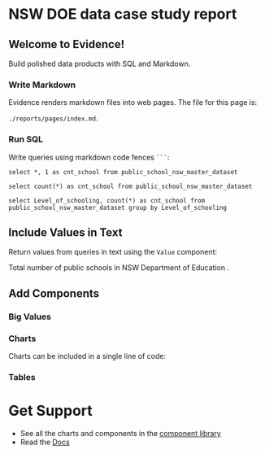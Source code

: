 # NSW DOE data case study report

## Welcome to Evidence!

Build polished data products with SQL and Markdown.

### Write Markdown

Evidence renders markdown files into web pages. The file for this page is:

`./reports/pages/index.md`.

### Run SQL

<!-- <Alert status=info>
Use the top right menu and select Show / Hide Queries to show or hide the SQL queries on this page.
</Alert> -->

Write queries using markdown code fences ` ``` `:

```public_school_nsw_master_dataset
select *, 1 as cnt_school from public_school_nsw_master_dataset
```

```public_school_nsw_master_dataset_count_all_schools
select count(*) as cnt_school from public_school_nsw_master_dataset
```

```public_school_nsw_master_dataset_count_all_schools_by_level_of_schooling
select Level_of_schooling, count(*) as cnt_school from public_school_nsw_master_dataset group by Level_of_schooling
```



## Include Values in Text

Return values from queries in text using the `Value` component:

Total number of public schools in NSW Department of Education **<Value data={public_school_nsw_master_dataset_count_all_schools} column=cnt_school/>**.

## Add Components

### Big Values
<BigValue data={public_school_nsw_master_dataset_count_all_schools} value=cnt_school />

### Charts

Charts can be included in a single line of code:

<BarChart
    data="{public_school_nsw_master_dataset_count_all_schools_by_level_of_schooling}"
    x="Level_of_schooling"
    y="cnt_school"
    title="School count by Level_of_schooling"
/>


### Tables

<DataTable data={public_school_nsw_master_dataset}/>



# Get Support

- See all the charts and components in the [component library](https://docs.evidence.dev/components/all-components)
- Read the [Docs](https://docs.evidence.dev/)